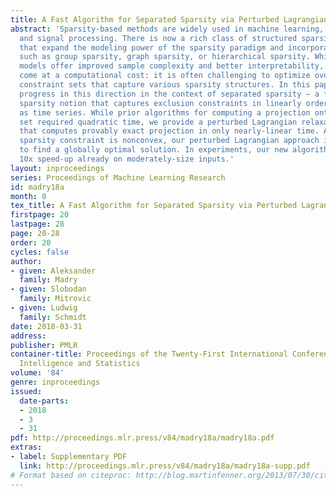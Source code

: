 ```yaml
---
title: A Fast Algorithm for Separated Sparsity via Perturbed Lagrangians
abstract: 'Sparsity-based methods are widely used in machine learning, statistics,
  and signal processing. There is now a rich class of structured sparsity approaches
  that expand the modeling power of the sparsity paradigm and incorporate constraints
  such as group sparsity, graph sparsity, or hierarchical sparsity. While these sparsity
  models offer improved sample complexity and better interpretability, the improvements
  come at a computational cost: it is often challenging to optimize over the (non-convex)
  constraint sets that capture various sparsity structures. In this paper, we make
  progress in this direction in the context of separated sparsity – a fundamental
  sparsity notion that captures exclusion constraints in linearly ordered data such
  as time series. While prior algorithms for computing a projection onto this constraint
  set required quadratic time, we provide a perturbed Lagrangian relaxation approach
  that computes provably exact projection in only nearly-linear time. Although the
  sparsity constraint is nonconvex, our perturbed Lagrangian approach is still guaranteed
  to find a globally optimal solution. In experiments, our new algorithms offer a
  10x speed-up already on moderately-size inputs.'
layout: inproceedings
series: Proceedings of Machine Learning Research
id: madry18a
month: 0
tex_title: A Fast Algorithm for Separated Sparsity via Perturbed Lagrangians
firstpage: 20
lastpage: 28
page: 20-28
order: 20
cycles: false
author:
- given: Aleksander
  family: Madry
- given: Slobodan
  family: Mitrovic
- given: Ludwig
  family: Schmidt
date: 2018-03-31
address: 
publisher: PMLR
container-title: Proceedings of the Twenty-First International Conference on Artficial
  Intelligence and Statistics
volume: '84'
genre: inproceedings
issued:
  date-parts:
  - 2018
  - 3
  - 31
pdf: http://proceedings.mlr.press/v84/madry18a/madry18a.pdf
extras:
- label: Supplementary PDF
  link: http://proceedings.mlr.press/v84/madry18a/madry18a-supp.pdf
# Format based on citeproc: http://blog.martinfenner.org/2013/07/30/citeproc-yaml-for-bibliographies/
---
```

